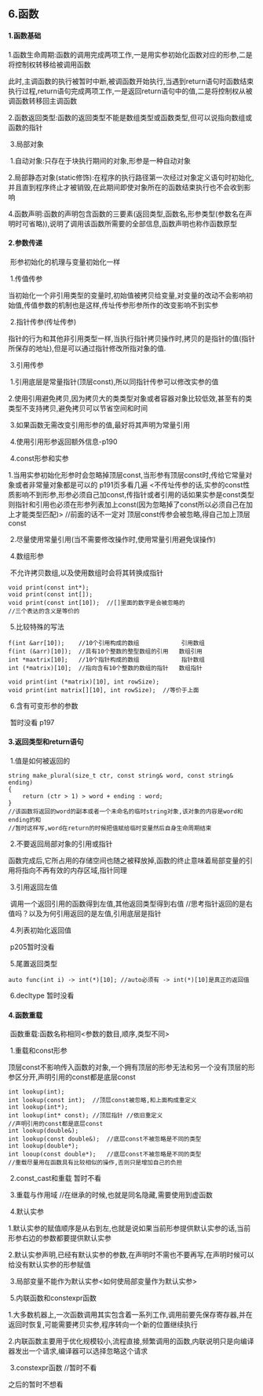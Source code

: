 ## 6.函数

#### 1.函数基础

​	1.函数生命周期:函数的调用完成两项工作,一是用实参初始化函数对应的形参,二是将控制权转移给被调用函数

​	此时,主调函数的执行被暂时中断,被调函数开始执行,当遇到return语句时函数结束执行过程,return语句完成两项工作,一是返回return语句中的值,二是将控制权从被调函数转移回主调函数

​	2.函数返回类型:函数的返回类型不能是数组类型或函数类型,但可以说指向数组或函数的指针

​	3.局部对象

​		1.自动对象:只存在于块执行期间的对象,形参是一种自动对象

​		2.局部静态对象(static修饰):在程序的执行路径第一次经过对象定义语句时初始化,并且直到程序终止才被销毁,在此期间即使对象所在的函数结束执行也不会收到影响

​	4.函数声明:函数的声明包含函数的三要素(返回类型,函数名,形参类型(参数名在声明时可省略)),说明了调用该函数所需要的全部信息,函数声明也称作函数原型

#### 2.参数传递

​	形参初始化的机理与变量初始化一样

​	1.传值传参

​		当初始化一个非引用类型的变量时,初始值被拷贝给变量,对变量的改动不会影响初始值,传值参数的机制也是这样,传址传参形参所作的改变影响不到实参

​	2.指针传参(传址传参)

​		指针的行为和其他非引用类型一样,当执行指针拷贝操作时,拷贝的是指针的值(指针所保存的地址),但是可以通过指针修改所指对象的值.

​	3.引用传参

​		1.引用底层是常量指针(顶层const),所以同指针传参可以修改实参的值

​		2.使用引用避免拷贝,因为拷贝大的类类型对象或者容器对象比较低效,甚至有的类类型不支持拷贝,避免拷贝可以节省空间和时间

​		3.如果函数无需改变引用形参的值,最好将其声明为常量引用

​		4.使用引用形参返回额外信息-p190

​		4.const形参和实参

​			1.当用实参初始化形参时会忽略掉顶层const,当形参有顶层const时,传给它常量对象或者非常量对象都是可以的	p191页多看几遍 <不传址传参的话,实参的const性质影响不到形参,形参必须自己加const,传指针或者引用的话如果实参是const类型则指针和引用也必须在形参列表加上const(因为忽略掉了const所以必须自己在加上才能类型匹配)>	//前面的话不一定对 顶层const传参会被忽略,得自己加上顶层const

​			2.尽量使用常量引用(当不需要修改操作时,使用常量引用避免误操作)

​	4.数组形参

​		不允许拷贝数组,以及使用数组时会将其转换成指针

```
void print(const int*);
void print(const int[]);
void print(const int[10]);	//[]里面的数字是会被忽略的
//三个表达的含义是等价的
```

​	5.比较特殊的写法

```
f(int &arr[10]);	//10个引用构成的数组			引用数组
f(int (&arr)[10]);	//具有10个整数的整型数组的引用 	数组引用
int *maxtrix[10];	//10个指针构成的数组		 	指针数组		
int (*matrix)[10];	//指向含有10个整数的数组的指针	数组指针

void print(int (*matrix)[10], int rowSize);
void print(int matrix[][10], int rowSize);	//等价于上面
```

​	6.含有可变形参的参数

​		暂时没看 p197

#### 3.返回类型和return语句

​	1.值是如何被返回的

```
string make_plural(size_t ctr, const string& word, const string& ending) 
{
	return (ctr > 1) > word + ending : word;
}
//该函数将返回的word的副本或者一个未命名的临时string对象,该对象的内容是word和ending的和
//暂时这样写,word在return的时候把值赋给临时变量然后自身生命周期结束
```

​	2.不要返回局部对象的引用或指针

​		函数完成后,它所占用的存储空间也随之被释放掉,函数的终止意味着局部变量的引用将指向不再有效的内存区域,指针同理

​	3.引用返回左值

​		调用一个返回引用的函数得到左值,其他返回类型得到右值	//思考指针返回的是右值吗？以及为何引用返回的是左值,引用底层是指针

​	4.列表初始化返回值

​		p205暂时没看

​	5.尾置返回类型

```
auto func(int i) -> int(*)[10];	//auto必须有 -> int(*)[10]是真正的返回值
```

​	6.decltype 暂时没看

#### 4.函数重载

​	函数重载:函数名称相同<参数的数目,顺序,类型不同>

​	1.重载和const形参

​	顶层const不影响传入函数的对象,一个拥有顶层的形参无法和另一个没有顶层的形参区分开,声明引用的const都是底层const

```
int lookup(int);
int lookup(const int);	//顶层const被忽略,和上面构成重定义
int lookup(int*);
int lookup(int* const);	//顶层指针 //依旧重定义
//声明引用的const都是底层const
int lookup(double&);
int lookup(const double&);	//底层const不被忽略是不同的类型
int lookup(double*);
int looup(const double*);	//底层const不被忽略是不同的类型
//重载尽量用在函数具有比较相似的操作,否则只是增加自己的负担
```

​	2.const_cast和重载 暂时不看

​	3.重载与作用域	//在继承的时候,也就是同名隐藏,需要使用到虚函数

​	4.默认实参

​		1.默认实参的赋值顺序是从右到左,也就是说如果当前形参提供默认实参的话,当前形参右边的参数都要提供默认实参

​		2.默认实参声明,已经有默认实参的参数,在声明时不需也不要再写,在声明时候可以给没有默认实参的形参赋值

​		3.局部变量不能作为默认实参<如何使局部变量作为默认实参>

​	5.内联函数和constexpr函数

​		1.大多数机器上,一次函数调用其实包含着一系列工作,调用前要先保存寄存器,并在返回时恢复,可能需要拷贝实参,程序转向一个新的位置继续执行

​		2.内联函数主要用于优化规模较小,流程直接,频繁调用的函数,内联说明只是向编译器发出一个请求,编译器可以选择忽略这个请求

​		3.constexpr函数 //暂时不看

之后的暂时不想看